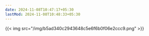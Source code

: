 ```yaml
---
date: 2024-11-08T10:47:17+05:30
lastMod: 2024-11-08T10:48:33+05:30
---
```


{{< img src="/img/b5ad340c2943648c5e6f6b0f06e2ccc9.png" >}}
